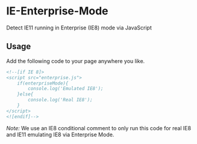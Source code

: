 IE-Enterprise-Mode
==================

Detect IE11 running in Enterprise (IE8) mode via JavaScript

## Usage

Add the following code to your page anywhere you like.

```html
<!--[if IE 8]>
<script src="enterprise.js">
	if(enterpriseMode){
		console.log('Emulated IE8');
	}else{
		console.log('Real IE8');
	}
</script>
<![endif]-->
```

*Note:* We use an IE8 conditional comment to only run this code for real IE8 and IE11 emulating IE8 via Enterprise Mode.
